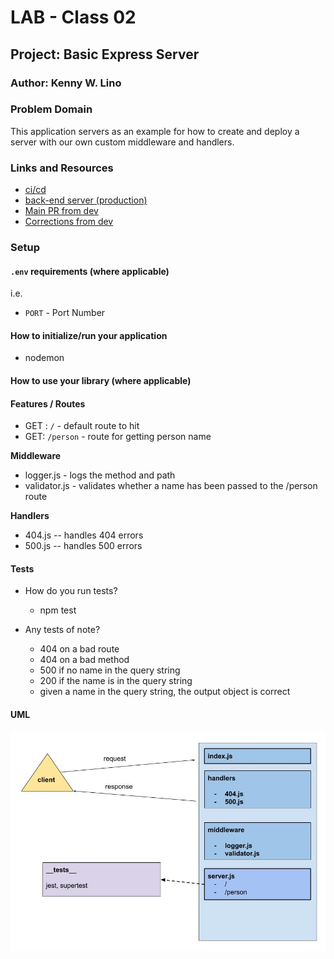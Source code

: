 # LAB - Class 02

## Project: Basic Express Server

### Author: Kenny W. Lino

### Problem Domain  

This application servers as an example for how to create and deploy a server with our own custom middleware and handlers.

### Links and Resources

- [ci/cd](https://github.com/kennywlino/basic-express-server/actions)
- [back-end server (production)](https://basic-express-server-iwa6.onrender.com)
- [Main PR from dev](https://github.com/kennywlino/basic-express-server/pull/1)
- [Corrections from dev](https://github.com/kennywlino/basic-express-server/pull/4)

### Setup

#### `.env` requirements (where applicable)

i.e.

- `PORT` - Port Number

#### How to initialize/run your application

- nodemon

#### How to use your library (where applicable)

#### Features / Routes

- GET : `/` - default route to hit
- GET: `/person` - route for getting person name

**Middleware**

- logger.js - logs the method and path
- validator.js - validates whether a name has been passed to the /person route

**Handlers**

- 404.js -- handles 404 errors
- 500.js -- handles 500 errors

#### Tests

- How do you run tests?
  - npm test

- Any tests of note?
  - 404 on a bad route
  - 404 on a bad method
  - 500 if no name in the query string
  - 200 if the name is in the query string
  - given a name in the query string, the output object is correct

#### UML

![Class-02 UML](./assets/class-02_UML.jpeg)